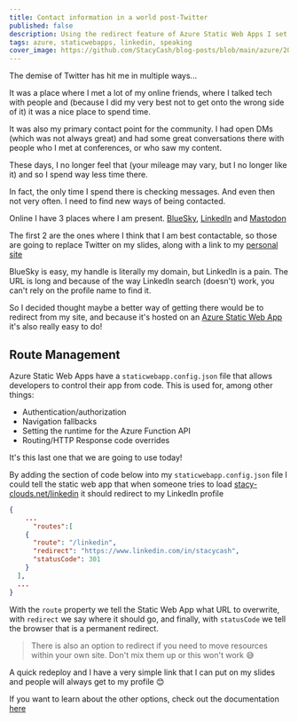 ```yaml
---
title: Contact information in a world post-Twitter
published: false
description: Using the redirect feature of Azure Static Web Apps I set up a redirect to simplify my LinkedIn profile URL so that attendees can still contact me simply after I didn't use my Twitter profile anymore
tags: azure, staticwebapps, linkedin, speaking
cover_image: https://github.com/StacyCash/blog-posts/blob/main/azure/2023/swa-redirect/cover-image.jpg?raw=true
---
```


The demise of Twitter has hit me in multiple ways...

It was a place where I met a lot of my online friends, where I talked tech with people and (because I did my very best not to get onto the wrong side of it) it was a nice place to spend time.

It was also my primary contact point for the community. I had open DMs (which was not always great) and had some great conversations there with people who I met at conferences, or who saw my content.

These days, I no longer feel that (your mileage may vary, but I no longer like it) and so I spend way less time there.

In fact, the only time I spend there is checking messages. And even then not very often. I need to find new ways of being contacted.

Online I have 3 places where I am present. [BlueSky](https://bsky.app/profile/stacy-clouds.net), [LinkedIn](https://www.linkedin.com/in/stacycash/) and [Mastodon](https://tech.lgbt/@StacyClouds)

The first 2 are the ones where I think that I am best contactable, so those are going to replace Twitter on my slides, along with a link to my [personal site](stacy-clouds.net)

BlueSky is easy, my handle is literally my domain, but LinkedIn is a pain. The URL is long and because of the way LinkedIn search (doesn't) work, you can't rely on the profile name to find it.

So I decided thought maybe a better way of getting there would be to redirect from my site, and because it's hosted on an [Azure Static Web App](https://learn.microsoft.com/en-us/azure/static-web-apps/overview?wt.mc_id=DT-MVP-5003925) it's also really easy to do!

## Route Management

Azure Static Web Apps have a `staticwebapp.config.json` file that allows developers to control their app from code. This is used for, among other things:

- Authentication/authorization
- Navigation fallbacks
- Setting the runtime for the Azure Function API
- Routing/HTTP Response code overrides

It's this last one that we are going to use today!

By adding the section of code below into my `staticwebapp.config.json` file I could tell the static web app that when someone tries to load [stacy-clouds.net/linkedin](https://stacy-clouds.net/linkedin) it should redirect to my LinkedIn profile

``` json
{
    ...
      "routes":[
    {
      "route": "/linkedin",
      "redirect": "https://www.linkedin.com/in/stacycash",
      "statusCode": 301
    }
  ],
  ...
}
```

With the `route` property we tell the Static Web App what URL to overwrite, with `redirect` we say where it should go, and finally, with `statusCode` we tell the browser that is a permanent redirect.

> There is also an option to redirect if you need to move resources within your own site. Don't mix them up or this won't work 😅

A quick redeploy and  I have a very simple link that I can put on my slides and people will always get to my profile 😊

If you want to learn about the other options, check out the documentation [here](https://learn.microsoft.com/en-us/azure/static-web-apps/configuration?wt.mc_id=DT-MVP-5003925)
